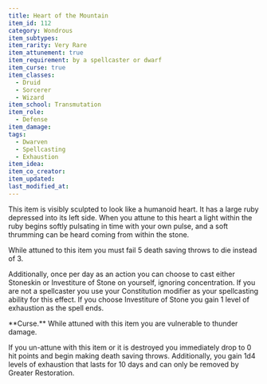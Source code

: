 ```yaml
---
title: Heart of the Mountain
item_id: 112
category: Wondrous
item_subtypes:
item_rarity: Very Rare
item_attunement: true
item_requirement: by a spellcaster or dwarf
item_curse: true
item_classes:
  - Druid
  - Sorcerer
  - Wizard
item_school: Transmutation
item_role:
  - Defense
item_damage:
tags:
  - Dwarven
  - Spellcasting
  - Exhaustion
item_idea:
item_co_creator:
item_updated:
last_modified_at:
---
```


This item is visibly sculpted to look like a humanoid heart. It has a large ruby depressed into its left side. When you attune to this heart a light within the ruby begins softly pulsating in time with your own pulse, and a soft thrumming can be heard coming from within the stone.

While attuned to this item you must fail 5 death saving throws to die instead of 3.

Additionally, once per day as an action you can choose to cast either <magic-spell>Stoneskin</magic-spell> or <magic-spell>Investiture of Stone</magic-spell> on yourself, ignoring concentration. If you are not a spellcaster you use your Constitution modifier as your spellcasting ability for this effect. If you choose <magic-spell>Investiture of Stone</magic-spell> you gain 1 level of exhaustion as the spell ends.

<section id="curse">
**Curse.** While attuned with this item you are vulnerable to thunder damage.

If you un-attune with this item or it is destroyed you immediately drop to 0 hit points and begin making death saving throws. Additionally, you gain 1d4 levels of exhaustion that lasts for 10 days and can only be removed by <magic-spell>Greater Restoration</magic-spell>.
</section>
